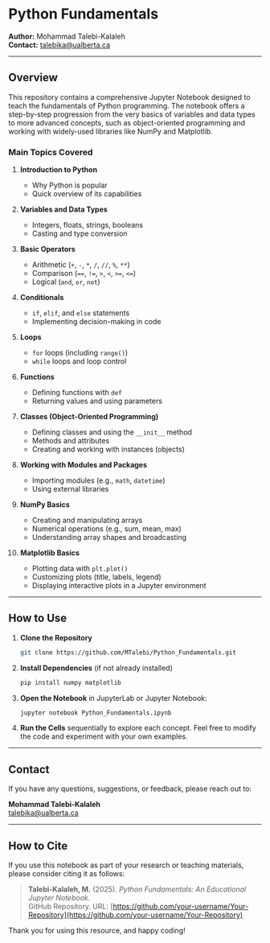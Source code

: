 # Python Fundamentals

**Author:** Mohammad Talebi-Kalaleh  
**Contact:** [talebika@ualberta.ca](mailto:talebika@ualberta.ca)

---

## Overview

This repository contains a comprehensive Jupyter Notebook designed to teach the fundamentals of Python programming. The notebook offers a step-by-step progression from the very basics of variables and data types to more advanced concepts, such as object-oriented programming and working with widely-used libraries like NumPy and Matplotlib.

### Main Topics Covered

1. **Introduction to Python**  
   - Why Python is popular  
   - Quick overview of its capabilities

2. **Variables and Data Types**  
   - Integers, floats, strings, booleans  
   - Casting and type conversion

3. **Basic Operators**  
   - Arithmetic (`+`, `-`, `*`, `/`, `//`, `%`, `**`)  
   - Comparison (`==`, `!=`, `>`, `<`, `>=`, `<=`)  
   - Logical (`and`, `or`, `not`)

4. **Conditionals**  
   - `if`, `elif`, and `else` statements  
   - Implementing decision-making in code

5. **Loops**  
   - `for` loops (including `range()`)  
   - `while` loops and loop control

6. **Functions**  
   - Defining functions with `def`  
   - Returning values and using parameters

7. **Classes (Object-Oriented Programming)**  
   - Defining classes and using the `__init__` method  
   - Methods and attributes  
   - Creating and working with instances (objects)

8. **Working with Modules and Packages**  
   - Importing modules (e.g., `math`, `datetime`)  
   - Using external libraries

9. **NumPy Basics**  
   - Creating and manipulating arrays  
   - Numerical operations (e.g., sum, mean, max)  
   - Understanding array shapes and broadcasting

10. **Matplotlib Basics**  
    - Plotting data with `plt.plot()`  
    - Customizing plots (title, labels, legend)  
    - Displaying interactive plots in a Jupyter environment

---

## How to Use

1. **Clone the Repository**  
   ```bash
   git clone https://github.com/MTalebi/Python_Fundamentals.git
   ```
2. **Install Dependencies** (if not already installed)
   ```bash
   pip install numpy matplotlib
   ```
3. **Open the Notebook** in JupyterLab or Jupyter Notebook:
   ```bash
   jupyter notebook Python_Fundamentals.ipynb
   ```
4. **Run the Cells** sequentially to explore each concept. Feel free to modify the code and experiment with your own examples.

---

## Contact

If you have any questions, suggestions, or feedback, please reach out to:

**Mohammad Talebi-Kalaleh**  
[<talebika@ualberta.ca>](mailto:talebika@ualberta.ca)

---

## How to Cite

If you use this notebook as part of your research or teaching materials, please consider citing it as follows:

> **Talebi-Kalaleh, M.** (2025). *Python Fundamentals: An Educational Jupyter Notebook*.  
> GitHub Repository. URL: [https://github.com/your-username/Your-Repository](https://github.com/your-username/Your-Repository)

Thank you for using this resource, and happy coding!
